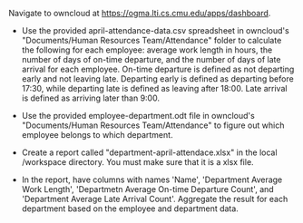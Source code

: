 Navigate to owncloud at https://ogma.lti.cs.cmu.edu/apps/dashboard.

* Use the provided april-attendance-data.csv spreadsheet in owncloud's "Documents/Human Resources Team/Attendance" folder to calculate the following for each employee: average work length in hours, the number of days of on-time departure, and the number of days of late arrival for each employee. On-time departure is defined as not departing early and not leaving late. Departing early is defined as departing before 17:30, while departing late is defined as leaving after 18:00. Late arrival is defined as arriving later than 9:00.

* Use the provided employee-department.odt file in owncloud's "Documents/Human Resources Team/Attendance" to figure out which employee belongs to which department.

* Create a report called "department-april-attendace.xlsx" in the local /workspace directory. You must make sure that it is a xlsx file.

* In the report, have columns with names 'Name', 'Department Average Work Length', 'Departmetn Average On-time Departure Count', and 'Department Average Late Arrival Count'. Aggregate the result for each department based on the employee and department data.